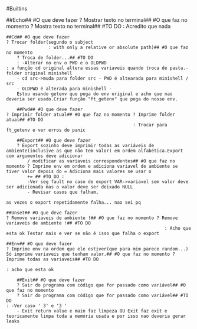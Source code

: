 #Builtins

##Echo## #O que deve fazer ? Mostrar texto no terminal## #O que faz no momento ? Mostra texto no terminal## #TO DO
	: Acredito que nada

	##Cd## #O que deve fazer
	? Trocar folder(segundo o subject
					: with only a relative or absolute path)## #O que faz no momento
		? Troca de folder...## #TO DO
		: -Alterar no env o PWD e o OLDPWD
	: a função cd original altera essas variaveis quando troca de pasta.- folder original minishell
		- cd src->muda para folder src - PWD é altearada para minishell / src
		- OLDPWD é alterada para minishell -
		Estou usando getenv que pega do env original e acho que nao deveria ser usado.Criar função "ft_getenv" que pega do nosso env.

		##Pwd## #O que deve fazer
	? Imprimir folder atual## #O que faz no momento ? Imprime folder atual## #TO DO
													: Trocar para ft_getenv e ver erros do panic

		##Export## #O que deve fazer
		? Export sozinho deve imprimir todas as variáveis de ambiente(inclusive as que não tem valor) em ordem alfabética.Export com argumentos deve adicionar
			/ modificar as variaveis correspondentes## #O que faz no momento ? Imprime env em ordem e adiciona variavel de ambiente se tiver valor depois do = Adiciona mais valores se usar o
			+= ## #TO DO :
			-Ver seg fault no caso de export VAR->variavel sem valor deve ser adicionada mas o valor deve ser deixado NULL
			- Revisar casos que falham,
																																																																												as vezes o export repetidamente falha... nao sei pq

	##Unset## #O que deve fazer
	? Remove variaveis de ambiente !## #O que faz no momento ? Remove variaveis de ambiente !## #TO DO
																: Acho que esta ok Testar mais e ver se não é isso que falha o export

	##Env## #O que deve fazer
	? Imprime env na ordem que ele estiver(que para mim parece random...) Só imprime variaveis que tenham valor.## #O que faz no momento ? Imprime todas as variaveis## #TO DO
																																			: acho que esta ok

		##Exit## #O que deve fazer
		? Sair do programa com código que for passado como variável## #O que faz no momento
		? Sair do programa com código que for passado como variável## #TO DO
	: -Ver caso ' 3' e '3 '
		- Exit return value e main faz limpeza OU Exit faz exit e teoricamente limpa toda a memória usada e por isso nao deveria gerar leaks
